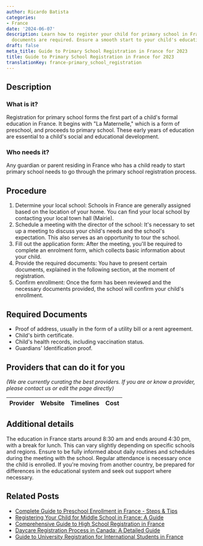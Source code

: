 ```yaml
---
author: Ricardo Batista
categories:
- France
date: '2024-06-07'
description: Learn how to register your child for primary school in France and what
  documents are required. Ensure a smooth start to your child's education journey.
draft: false
meta_title: Guide to Primary School Registration in France for 2023
title: Guide to Primary School Registration in France for 2023
translationKey: france-primary_school_registration
---
```


## Description
### What is it?
Registration for primary school forms the first part of a child's formal education in France. It begins with "La Maternelle," which is a form of preschool, and proceeds to primary school. These early years of education are essential to a child's social and educational development.

### Who needs it?
Any guardian or parent residing in France who has a child ready to start primary school needs to go through the primary school registration process.

## Procedure
1. Determine your local school: Schools in France are generally assigned based on the location of your home. You can find your local school by contacting your local town hall (Mairie).
2. Schedule a meeting with the director of the school: It's necessary to set up a meeting to discuss your child's needs and the school's expectation. This also serves as an opportunity to tour the school.
3. Fill out the application form: After the meeting, you'll be required to complete an enrolment form, which collects basic information about your child.
4. Provide the required documents: You have to present certain documents, explained in the following section, at the moment of registration.
5. Confirm enrollment: Once the form has been reviewed and the necessary documents provided, the school will confirm your child's enrollment.

## Required Documents
- Proof of address, usually in the form of a utility bill or a rent agreement.
- Child's birth certificate.
- Child's health records, including vaccination status.
- Guardians' Identification proof.

## Providers that can do it for you

_(We are currently curating the best providers. If you are or know a provider, please contact us or edit the page directly)_

| Provider        |     Website     |     Timelines    |       Cost      |
| --------------- | --------------- |  :-------------: | :-------------: |

## Additional details
The education in France starts around 8:30 am and ends around 4:30 pm, with a break for lunch. This can vary slightly depending on specific schools and regions. Ensure to be fully informed about daily routines and schedules during the meeting with the school. Regular attendance is necessary once the child is enrolled. If you're moving from another country, be prepared for differences in the educational system and seek out support where necessary.


## Related Posts

- [Complete Guide to Preschool Enrollment in France - Steps & Tips](https://tramitit.com/guides/france/preschool_registration/)
- [Registering Your Child for Middle School in France: A Guide](https://tramitit.com/guides/france/middle_school_registration/)
- [Comprehensive Guide to High School Registration in France](https://tramitit.com/guides/france/high_school_registration/)
- [Daycare Registration Process in Canada: A Detailed Guide](https://tramitit.com/guides/france/daycare_registration/)
- [Guide to University Registration for International Students in France](https://tramitit.com/guides/france/university_registration/)